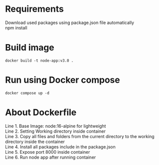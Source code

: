 # Requirements
Download used packages using package.json file automatically<br>
</code>npm install</code>

# Build image
<code>docker build -t node-app:v3.0 .</code>

# Run using Docker compose
<code>docker compose up -d</code>

# About Dockerfile
Line 1. Base Image: node:16-alpine for lightweight<br>
Line 2. Setting Working directory inside container<br>
Line 3. Copy all files and folders from the current directory to the working directory inside the container<br>
Line 4. Install all packages include in the package.json<br>
Line 5. Expose port 8000 inside container<br>
Line 6. Run node app after running container<br>
